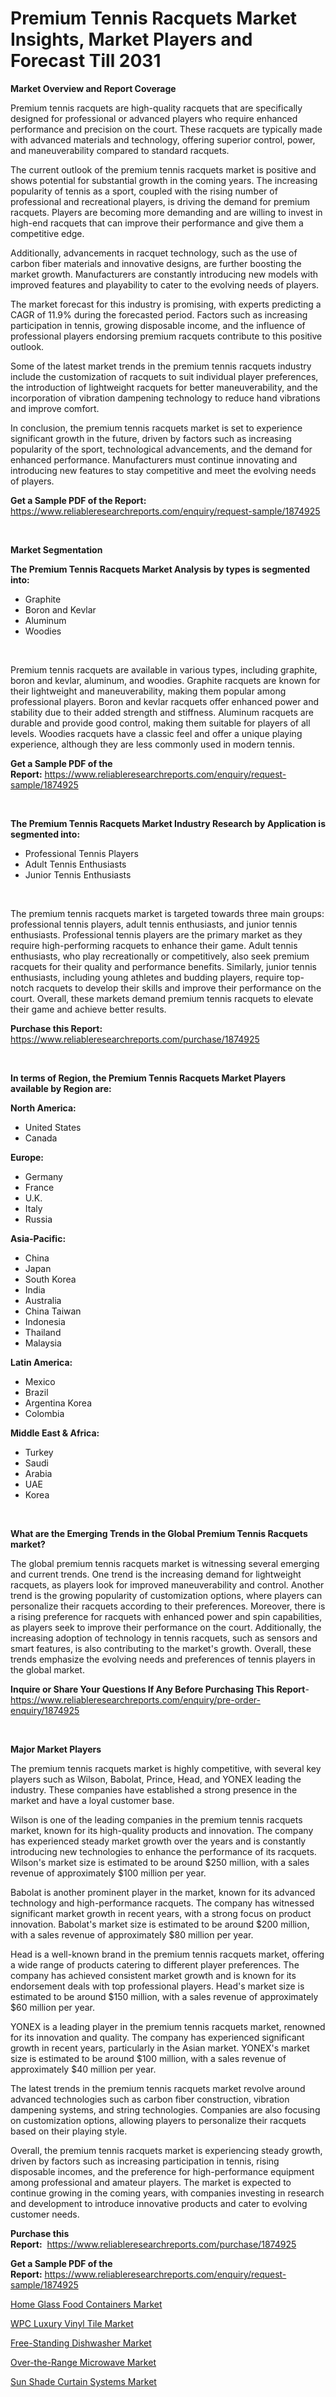 <p><h1>Premium Tennis Racquets Market Insights, Market Players and Forecast Till 2031</h1></p><p><strong>Market Overview and Report Coverage</strong></p>
<p><p>Premium tennis racquets are high-quality racquets that are specifically designed for professional or advanced players who require enhanced performance and precision on the court. These racquets are typically made with advanced materials and technology, offering superior control, power, and maneuverability compared to standard racquets.</p><p>The current outlook of the premium tennis racquets market is positive and shows potential for substantial growth in the coming years. The increasing popularity of tennis as a sport, coupled with the rising number of professional and recreational players, is driving the demand for premium racquets. Players are becoming more demanding and are willing to invest in high-end racquets that can improve their performance and give them a competitive edge.</p><p>Additionally, advancements in racquet technology, such as the use of carbon fiber materials and innovative designs, are further boosting the market growth. Manufacturers are constantly introducing new models with improved features and playability to cater to the evolving needs of players.</p><p>The market forecast for this industry is promising, with experts predicting a CAGR of 11.9% during the forecasted period. Factors such as increasing participation in tennis, growing disposable income, and the influence of professional players endorsing premium racquets contribute to this positive outlook.</p><p>Some of the latest market trends in the premium tennis racquets industry include the customization of racquets to suit individual player preferences, the introduction of lightweight racquets for better maneuverability, and the incorporation of vibration dampening technology to reduce hand vibrations and improve comfort.</p><p>In conclusion, the premium tennis racquets market is set to experience significant growth in the future, driven by factors such as increasing popularity of the sport, technological advancements, and the demand for enhanced performance. Manufacturers must continue innovating and introducing new features to stay competitive and meet the evolving needs of players.</p></p>
<p><strong>Get a Sample PDF of the Report:</strong> <a href="https://www.reliableresearchreports.com/enquiry/request-sample/1874925">https://www.reliableresearchreports.com/enquiry/request-sample/1874925</a></p>
<p>&nbsp;</p>
<p><strong>Market Segmentation</strong></p>
<p><strong>The Premium Tennis Racquets Market Analysis by types is segmented into:</strong></p>
<p><ul><li>Graphite</li><li>Boron and Kevlar</li><li>Aluminum</li><li>Woodies</li></ul></p>
<p>&nbsp;</p>
<p><p>Premium tennis racquets are available in various types, including graphite, boron and kevlar, aluminum, and woodies. Graphite racquets are known for their lightweight and maneuverability, making them popular among professional players. Boron and kevlar racquets offer enhanced power and stability due to their added strength and stiffness. Aluminum racquets are durable and provide good control, making them suitable for players of all levels. Woodies racquets have a classic feel and offer a unique playing experience, although they are less commonly used in modern tennis.</p></p>
<p><strong>Get a Sample PDF of the Report:</strong>&nbsp;<a href="https://www.reliableresearchreports.com/enquiry/request-sample/1874925">https://www.reliableresearchreports.com/enquiry/request-sample/1874925</a></p>
<p>&nbsp;</p>
<p><strong>The Premium Tennis Racquets Market Industry Research by Application is segmented into:</strong></p>
<p><ul><li>Professional Tennis Players</li><li>Adult Tennis Enthusiasts</li><li>Junior Tennis Enthusiasts</li></ul></p>
<p>&nbsp;</p>
<p><p>The premium tennis racquets market is targeted towards three main groups: professional tennis players, adult tennis enthusiasts, and junior tennis enthusiasts. Professional tennis players are the primary market as they require high-performing racquets to enhance their game. Adult tennis enthusiasts, who play recreationally or competitively, also seek premium racquets for their quality and performance benefits. Similarly, junior tennis enthusiasts, including young athletes and budding players, require top-notch racquets to develop their skills and improve their performance on the court. Overall, these markets demand premium tennis racquets to elevate their game and achieve better results.</p></p>
<p><strong>Purchase this Report:</strong>&nbsp; <a href="https://www.reliableresearchreports.com/purchase/1874925">https://www.reliableresearchreports.com/purchase/1874925</a></p>
<p>&nbsp;</p>
<p><strong>In terms of Region, the Premium Tennis Racquets Market Players available by Region are:</strong></p>
<p>
    <p> <strong> North America: </strong>
        <ul>
            <li>United States</li>
            <li>Canada</li>
        </ul>
        </p> 
    <p> <strong> Europe: </strong>
        <ul>
            <li>Germany</li>
            <li>France</li>
            <li>U.K.</li>
            <li>Italy</li>
            <li>Russia</li>
        </ul>
        </p> 
    <p> <strong> Asia-Pacific: </strong>
        <ul>
            <li>China</li>
            <li>Japan</li>
            <li>South Korea</li>
            <li>India</li>
            <li>Australia</li>
            <li>China Taiwan</li>
            <li>Indonesia</li>
            <li>Thailand</li>
            <li>Malaysia</li>
        </ul>
        </p> 
    <p> <strong> Latin America: </strong>
        <ul>
            <li>Mexico</li>
            <li>Brazil</li>
            <li>Argentina Korea</li>
            <li>Colombia</li>
        </ul>
        </p> 
    <p> <strong> Middle East & Africa: </strong>
        <ul>
            <li>Turkey</li>
            <li>Saudi</li>
            <li>Arabia</li>
            <li>UAE</li>
            <li>Korea</li>
        </ul>
    </p>
    </p>
<p>&nbsp;</p>
<p><strong>What are the Emerging Trends in the Global Premium Tennis Racquets market?</strong></p>
<p><p>The global premium tennis racquets market is witnessing several emerging and current trends. One trend is the increasing demand for lightweight racquets, as players look for improved maneuverability and control. Another trend is the growing popularity of customization options, where players can personalize their racquets according to their preferences. Moreover, there is a rising preference for racquets with enhanced power and spin capabilities, as players seek to improve their performance on the court. Additionally, the increasing adoption of technology in tennis racquets, such as sensors and smart features, is also contributing to the market's growth. Overall, these trends emphasize the evolving needs and preferences of tennis players in the global market.</p></p>
<p><strong>Inquire or Share Your Questions If Any Before Purchasing This Report</strong>- <a href="https://www.reliableresearchreports.com/enquiry/pre-order-enquiry/1874925">https://www.reliableresearchreports.com/enquiry/pre-order-enquiry/1874925</a></p>
<p>&nbsp;</p>
<p><strong>Major Market Players</strong></p>
<p><p>The premium tennis racquets market is highly competitive, with several key players such as Wilson, Babolat, Prince, Head, and YONEX leading the industry. These companies have established a strong presence in the market and have a loyal customer base.</p><p>Wilson is one of the leading companies in the premium tennis racquets market, known for its high-quality products and innovation. The company has experienced steady market growth over the years and is constantly introducing new technologies to enhance the performance of its racquets. Wilson's market size is estimated to be around $250 million, with a sales revenue of approximately $100 million per year.</p><p>Babolat is another prominent player in the market, known for its advanced technology and high-performance racquets. The company has witnessed significant market growth in recent years, with a strong focus on product innovation. Babolat's market size is estimated to be around $200 million, with a sales revenue of approximately $80 million per year.</p><p>Head is a well-known brand in the premium tennis racquets market, offering a wide range of products catering to different player preferences. The company has achieved consistent market growth and is known for its endorsement deals with top professional players. Head's market size is estimated to be around $150 million, with a sales revenue of approximately $60 million per year.</p><p>YONEX is a leading player in the premium tennis racquets market, renowned for its innovation and quality. The company has experienced significant growth in recent years, particularly in the Asian market. YONEX's market size is estimated to be around $100 million, with a sales revenue of approximately $40 million per year.</p><p>The latest trends in the premium tennis racquets market revolve around advanced technologies such as carbon fiber construction, vibration dampening systems, and string technologies. Companies are also focusing on customization options, allowing players to personalize their racquets based on their playing style.</p><p>Overall, the premium tennis racquets market is experiencing steady growth, driven by factors such as increasing participation in tennis, rising disposable incomes, and the preference for high-performance equipment among professional and amateur players. The market is expected to continue growing in the coming years, with companies investing in research and development to introduce innovative products and cater to evolving customer needs.</p></p>
<p><strong>Purchase this Report:</strong>&nbsp;&nbsp;<a href="https://www.reliableresearchreports.com/purchase/1874925">https://www.reliableresearchreports.com/purchase/1874925</a></p>
<p></p>
<p><strong>Get a Sample PDF of the Report:</strong>&nbsp;<a href="https://www.reliableresearchreports.com/enquiry/request-sample/1874925">https://www.reliableresearchreports.com/enquiry/request-sample/1874925</a></p>
<p><p><a href="https://github.com/marloy8/Market-Research-Report-List-2/blob/main/home-glass-food-containers-market.md">Home Glass Food Containers Market</a></p><p><a href="https://github.com/aliciawhite5576/Market-Research-Report-List-2/blob/main/wpc-luxury-vinyl-tile-market.md">WPC Luxury Vinyl Tile Market</a></p><p><a href="https://github.com/abdelrhmankishk22/Market-Research-Report-List-2/blob/main/free-standing-dishwasher-market.md">Free-Standing Dishwasher Market</a></p><p><a href="https://github.com/mahnoor2003/Market-Research-Report-List-2/blob/main/over-the-range-microwave-market.md">Over-the-Range Microwave Market</a></p><p><a href="https://github.com/provorikovar/Market-Research-Report-List-2/blob/main/sun-shade-curtain-systems-market.md">Sun Shade Curtain Systems Market</a></p></p>